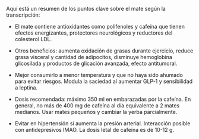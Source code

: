Aquí está un resumen de los puntos clave sobre el mate según la transcripción:

- El mate contiene antioxidantes como polifenoles y cafeína que tienen efectos energizantes, protectores neurológicos y reductores del colesterol LDL.

- Otros beneficios: aumenta oxidación de grasas durante ejercicio, reduce grasa visceral y cantidad de adipocitos, disminuye hemoglobina glicosilada y productos de glicación avanzada, efecto antitumoral. 

- Mejor consumirlo a menor temperatura y que no haya sido ahumado para evitar riesgos. Modula la saciedad al aumentar GLP-1 y sensibilidad a leptina.

- Dosis recomendada: máximo 350 ml en embarazadas por la cafeína. En general, no más de 400 mg de cafeína al día equivalente a 2 mates medianos. Usar mates pequeños y cambiar la yerba parcialmente.

- Evitar en hipertensión si aumenta la presión arterial. Interacción posible con antidepresivos IMAO. La dosis letal de cafeína es de 10-12 g.